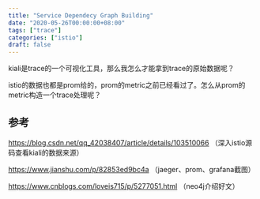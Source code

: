 ```yaml
---
title: "Service Dependecy Graph Building"
date: "2020-05-26T00:00:00+08:00"
tags: ["trace"]
categories: ["istio"]
draft: false
---
```


kiali是trace的一个可视化工具，那么我怎么才能拿到trace的原始数据呢？

istio的数据也都是prom给的，prom的metric之前已经看过了。怎么从prom的metric构造一个trace处理呢？



## 参考

https://blog.csdn.net/qq_42038407/article/details/103510066 （深入istio源码查看kiali的数据来源）

https://www.jianshu.com/p/82853ed9bc4a （jaeger、prom、grafana截图）

https://www.cnblogs.com/loveis715/p/5277051.html （neo4j介绍好文）
